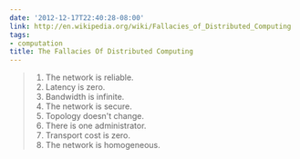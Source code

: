 ```yaml
---
date: '2012-12-17T22:40:28-08:00'
link: http://en.wikipedia.org/wiki/Fallacies_of_Distributed_Computing
tags:
- computation
title: The Fallacies Of Distributed Computing
---
```


>1. The network is reliable.
>2. Latency is zero.
>3. Bandwidth is infinite.
>4. The network is secure.
>5. Topology doesn't change.
>6. There is one administrator.
>7. Transport cost is zero.
>8. The network is homogeneous.
